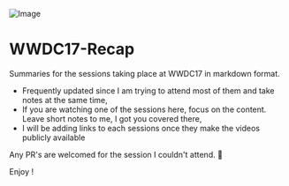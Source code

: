 ![Image](https://developer.apple.com/wwdc/images/wwdc17-og.jpg)

# WWDC17-Recap
Summaries for the sessions taking place at WWDC17 in markdown format.

- Frequently updated since I am trying to attend most of them and take notes at the same time,
- If you are watching one of the sessions here, focus on the content. Leave short notes to me, I got you covered there,
- I will be adding links to each sessions once they make the videos publicly available

Any PR's are welcomed for the session I couldn't attend. :pray:

Enjoy !
